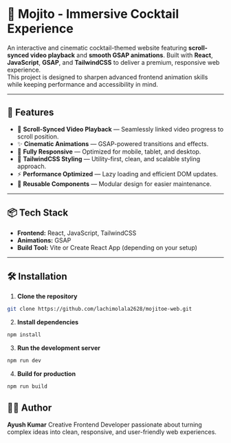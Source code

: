 # 🍹 Mojito - Immersive Cocktail Experience

An interactive and cinematic cocktail-themed website featuring **scroll-synced video playback** and **smooth GSAP animations**. Built with **React**, **JavaScript**, **GSAP**, and **TailwindCSS** to deliver a premium, responsive web experience.  
This project is designed to sharpen advanced frontend animation skills while keeping performance and accessibility in mind.

---

## 🚀 Features

- 🎥 **Scroll-Synced Video Playback** — Seamlessly linked video progress to scroll position.
- ✨ **Cinematic Animations** — GSAP-powered transitions and effects.
- 📱 **Fully Responsive** — Optimized for mobile, tablet, and desktop.
- 🎨 **TailwindCSS Styling** — Utility-first, clean, and scalable styling approach.
- ⚡ **Performance Optimized** — Lazy loading and efficient DOM updates.
- 🧩 **Reusable Components** — Modular design for easier maintenance.

---

## 📦 Tech Stack

- **Frontend:** React, JavaScript, TailwindCSS  
- **Animations:** GSAP   
- **Build Tool:** Vite or Create React App (depending on your setup)  

---

## 🛠 Installation

1. **Clone the repository**

```bash
git clone https://github.com/lachimolala2628/mojitoe-web.git
```

2. **Install dependencies**

```bash
npm install
```
3. **Run the development server**

```bash
npm run dev
```

4. **Build for production**

```bash
npm run build
```

## ✍🏻 Author

**Ayush Kumar**
Creative Frontend Developer passionate about turning complex ideas into clean, responsive, and user-friendly web experiences.